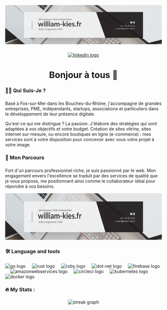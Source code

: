 <div align="center">
  <img height="" src="banner.png"  />
</div>

###

<div align="center">
  <a href="https://www.linkedin.com/in/william-kies/" target="_blank">
    <img src="https://img.shields.io/static/v1?message=LinkedIn&logo=linkedin&label=&color=0077B5&logoColor=white&labelColor=&style=for-the-badge" height="25" alt="linkedin logo"  />
  </a>
</div>

###

<h1 align="center">Bonjour à tous 👋</h1>

###

<h3 align="left">👩‍💻  Qui Suis-Je ?</h3>

###

<p align="left">
  Basé à Fos-sur-Mer dans les Bouches-du-Rhône, j'accompagne de grandes entreprises, PME, indépendants, startups, associations et particuliers dans le développement de leur présence digitale.
</p>

<p align="left">
  Qu'est-ce qui me distingue ? La passion. J'élabore des stratégies qui sont adaptées à vos objectifs et votre budget. Création de sites vitrine, sites internet sur-mesure, ou encore boutiques en ligne (e-commerce) : mes services sont à votre disposition pour concevoir avec vous votre projet à votre image.
</p>

###

<h3 align="left">💼  Mon Parcours</h3>

###

<p align="left">
  Fort d'un parcours professionnel riche, je suis passionné par le web. Mon engagement envers l'excellence se traduit par des services de qualité que je vous propose, me positionnant ainsi comme le collaborateur idéal pour répondre à vos besoins.
</p>

<div align="center">
  <img height="150" src="banner.png"  />
</div>

###

###

<h3 align="left">🛠 Language and tools</h3>

###

<div align="left">
  <img src="https://cdn.jsdelivr.net/gh/devicons/devicon/icons/go/go-original-wordmark.svg" height="40" alt="go logo"  />
  <img width="12" />
  <img src="https://cdn.jsdelivr.net/gh/devicons/devicon/icons/rust/rust-original.svg" height="40" alt="rust logo"  />
  <img width="12" />
  <img src="https://cdn.jsdelivr.net/gh/devicons/devicon/icons/ruby/ruby-plain-wordmark.svg" height="40" alt="ruby logo"  />
  <img width="12" />
  <img src="https://cdn.jsdelivr.net/gh/devicons/devicon/icons/dot-net/dot-net-plain-wordmark.svg" height="40" alt="dot-net logo"  />
  <img width="12" />
  <img src="https://cdn.jsdelivr.net/gh/devicons/devicon/icons/firebase/firebase-plain-wordmark.svg" height="40" alt="firebase logo"  />
  <img width="12" />
  <img src="https://cdn.jsdelivr.net/gh/devicons/devicon/icons/amazonwebservices/amazonwebservices-line-wordmark.svg" height="40" alt="amazonwebservices logo"  />
  <img width="12" />
  <img src="https://cdn.jsdelivr.net/gh/devicons/devicon/icons/circleci/circleci-plain.svg" height="40" alt="circleci logo"  />
  <img width="12" />
  <img src="https://cdn.jsdelivr.net/gh/devicons/devicon/icons/kubernetes/kubernetes-plain.svg" height="40" alt="kubernetes logo"  />
  <img width="12" />
  <img src="https://cdn.jsdelivr.net/gh/devicons/devicon/icons/docker/docker-plain-wordmark.svg" height="40" alt="docker logo"  />
</div>

###

<h3 align="left">🔥   My Stats :</h3>

###

<div align="center">
  <img src="https://streak-stats.demolab.com?user=maurodesouza&locale=en&mode=daily&theme=dark&hide_border=false&border_radius=5&order=3" height="220" alt="streak graph"  />
</div>

###
